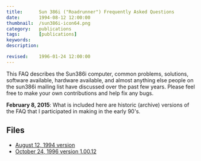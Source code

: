 ```yaml
---
title: 		Sun 386i ("Roadrunner") Frequently Asked Questions
date: 		1994-08-12 12:00:00
thumbnail: 	/sun386i-icon64.png
category: 	publications
tags: 		[publications]
keywords:
description:

revised:	1996-01-24 12:00:00
---
```

This FAQ describes the Sun386i computer, common problems, solutions, software available, hardware available, and almost anything else people on the sun386i mailing list have discussed over the past few
years. Please feel free to make your own contributions and help fix any bugs.

**February 8, 2015**: What is included here are historic (archive) versions of the FAQ that I participated in
making in the early 90's.

## Files

* <a href="{{site.fileurl}}/sun386i-faq-19940812.txt">August 12, 1994 version</a>
* <a href="{{site.fileurl}}/sun386i-faq-19961024.txt">October 24, 1996 version 1.00.12</a>

